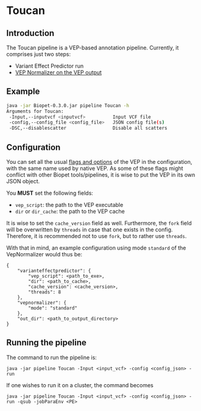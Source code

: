 Toucan
======

Introduction
-----------
The Toucan pipeline is a VEP-based annotation pipeline. 
Currently, it comprises just two steps:

* Variant Effect Predictor run
* [VEP Normalizer on the VEP output](../tools/VepNormalizer.md)

Example
-----------
~~~~bash
java -jar Biopet-0.3.0.jar pipeline Toucan -h
Arguments for Toucan:
 -Input,--inputvcf <inputvcf>          Input VCF file
 -config,--config_file <config_file>   JSON config file(s)
 -DSC,--disablescatter                 Disable all scatters
~~~~

Configuration
-------------
You can set all the usual [flags and options](http://www.ensembl.org/info/docs/tools/vep/script/vep_options.html) of the VEP in the configuration,
with the same name used by native VEP.
As some of these flags might conflict with other Biopet tools/pipelines, it is wise to put the VEP in its own JSON object.

You **MUST** set the following fields:

* `vep_script`: the path to the VEP executable
* `dir` or `dir_cache`: the path to the VEP cache

It is wise to set the `cache_version` field as well.
Furthermore, the `fork` field will be overwritten by `threads` in case that one exists in the config. 
Therefore, it is recommended not to use `fork`, but to rather use `threads`. 

With that in mind, an example configuration using mode `standard` of the VepNormalizer would thus be:
~~~~
{
    "varianteffectpredictor": {
        "vep_script": <path_to_exe>,
        "dir": <path_to_cache>,
        "cache_version": <cache_version>,
        "threads": 8 
    },
    "vepnormalizer": {
        "mode": "standard"
    },
    "out_dir": <path_to_output_directory>
}
~~~~

Running the pipeline
---------------
The command to run the pipeline is:
~~~~
java -jar pipeline Toucan -Input <input_vcf> -config <config_json> -run
~~~~

If one wishes to run it on a cluster, the command becomes
~~~~
java -jar pipeline Toucan -Input <input_vcf> -config <config_json> -run -qsub -jobParaEnv <PE>
~~~~
